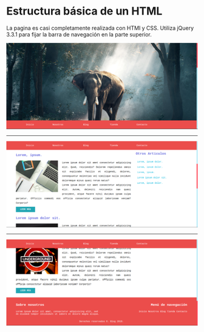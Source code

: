 # Estructura básica de un HTML
La pagina es casi completamente realizada con HTMl y CSS. Utiliza jQuery 3.3.1 para fijar la barra de navegación en la parte superior.

![alt text](https://github.com/Vicktorbs/BlogSimple/blob/master/img/WebSimple.png?raw=true "Logo Title Text 1")

___


![alt text](https://github.com/Vicktorbs/BlogSimple/blob/master/img/WebSimple1.png?raw=true "Logo Title Text 1")

___


![alt text](https://github.com/Vicktorbs/BlogSimple/blob/master/img/WebSimple3.png?raw=true "Logo Title Text 1")
